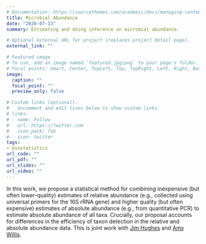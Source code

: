 ```yaml
---
# Documentation: https://sourcethemes.com/academic/docs/managing-content/
title: Microbial Abundance
date: "2020-07-13"
summary: Estimating and doing inference on microbial abundance.

# Optional external URL for project (replaces project detail page).
external_link: ""

# Featured image
# To use, add an image named `featured.jpg/png` to your page's folder.
# Focal points: Smart, Center, TopLeft, Top, TopRight, Left, Right, BottomLeft, Bottom, BottomRight.
image:
  caption: ""
  focal_point: ""
  preview_only: false

# Custom links (optional).
#   Uncomment and edit lines below to show custom links.
# links:
# - name: Follow
#   url: https://twitter.com
#   icon_pack: fab
#   icon: twitter
tags:
- biostatistics
url_code: ""
url_pdf: ""
url_slides: ""
url_video: ""
---
```


In this work, we propose a statistical method for combining inexpensive
(but often lower-quality) estimates of relative abundance (e.g.,
collected using universal primers for the 16S rRNA gene) and higher
quality (but often expensive) estimates of absolute abundance (e.g.,
from quantitative PCR) to estimate absolute abundance of all taxa.
Crucially, our proposal accounts for differences in the efficiency of
taxon detection in the relative and absolute abundance data. This is
joint work with [Jim Hughes](http://faculty.washington.edu/jphughes/)
and [Amy Willis](http://statisticaldiversitylab.com/team/amy-willis).
